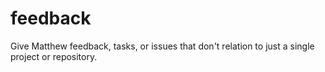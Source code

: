 feedback
========

Give Matthew feedback, tasks, or issues that don't relation to just a single project or repository.